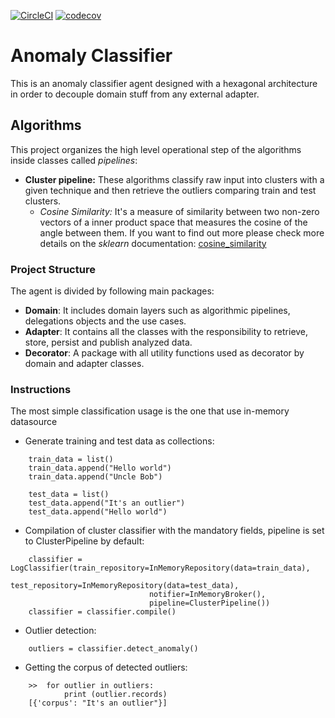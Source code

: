 [![CircleCI](https://circleci.com/gh/lorenzomartino86/anomaly-detector.svg?style=shield&circle-token=:circle-token)](https://circleci.com/gh/lorenzomartino86/anomaly-detector)
[![codecov](https://codecov.io/gh/lorenzomartino86/anomaly-detector/branch/master/graph/badge.svg)](https://codecov.io/gh/lorenzomartino86/anomaly-detector)

# Anomaly Classifier
This is an anomaly classifier agent designed with a hexagonal architecture in order to decouple domain stuff from any external adapter.

## Algorithms
This project organizes the high level operational step of the algorithms inside classes called *pipelines*:
* **Cluster pipeline:** These algorithms classify raw input into clusters with a given technique and then retrieve the outliers comparing train and test clusters.
  * *Cosine Similarity:* It's a measure of similarity between two non-zero vectors of a inner product space that measures the cosine of the angle between them. If you want to find out more please check more details on the *sklearn* documentation: [cosine_similarity](http://scikit-learn.org/stable/modules/generated/sklearn.metrics.pairwise.cosine_similarity.html)

### Project Structure
The agent is divided by following main packages:
* **Domain**: It includes domain layers such as algorithmic pipelines, delegations objects and the use cases.
* **Adapter**: It contains all the classes with the responsibility to retrieve, store, persist and publish analyzed data.
* **Decorator**: A package with all utility functions used as decorator by domain and adapter classes.


### Instructions
The most simple classification usage is the one that use in-memory datasource
 
* Generate training and test data as collections:
```
    train_data = list()
    train_data.append("Hello world")
    train_data.append("Uncle Bob")
    
    test_data = list()
    test_data.append("It's an outlier")
    test_data.append("Hello world")
```

* Compilation of cluster classifier with the mandatory fields, pipeline is set to ClusterPipeline by default: 

```
    classifier = LogClassifier(train_repository=InMemoryRepository(data=train_data),
                               test_repository=InMemoryRepository(data=test_data),
                               notifier=InMemoryBroker(),
                               pipeline=ClusterPipeline())
    classifier = classifier.compile()
```


* Outlier detection: 

```
    outliers = classifier.detect_anomaly()
```

* Getting the corpus of detected outliers:

```
    >>  for outlier in outliers:
            print (outlier.records)
    [{'corpus': "It's an outlier"}]
```


